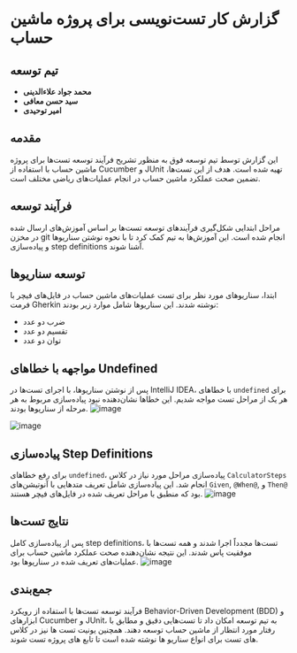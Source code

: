 # گزارش کار تست‌نویسی برای پروژه ماشین حساب

## تیم توسعه
- **محمد جواد علاءالدینی**
- **سید حسن معافی**
- **امیر توحیدی**

## مقدمه
این گزارش توسط تیم توسعه فوق به منظور تشریح فرآیند توسعه تست‌ها برای پروژه ماشین حساب با استفاده از Cucumber و JUnit تهیه شده است. هدف از این تست‌ها، تضمین صحت عملکرد ماشین حساب در انجام عملیات‌های ریاضی مختلف است.

## فرآیند توسعه
مراحل ابتدایی شکل‌گیری فرآیندهای توسعه تست‌ها بر اساس آموزش‌های ارسال شده در مخزن git انجام شده است. این آموزش‌ها به تیم کمک کرد تا با نحوه نوشتن سناریوها و پیاده‌سازی step definitions آشنا شوند.

## توسعه سناریوها
ابتدا، سناریوهای مورد نظر برای تست عملیات‌های ماشین حساب در فایل‌های فیچر با فرمت Gherkin نوشته شدند. این سناریوها شامل موارد زیر بودند:

- ضرب دو عدد
- تقسیم دو عدد
- توان دو عدد

## مواجهه با خطاهای Undefined
پس از نوشتن سناریوها، با اجرای تست‌ها در IntelliJ IDEA، با خطاهای `undefined` برای هر یک از مراحل تست مواجه شدیم. این خطاها نشان‌دهنده نبود پیاده‌سازی مربوط به هر مرحله از سناریوها بودند.
![image](https://github.com/amirt098/SoftWareLabBDDProject/assets/62212725/eb9c0bfa-3441-473b-aa6f-a4ba26d29a9b)

![image](https://github.com/amirt098/SoftWareLabBDDProject/assets/62212725/869765f6-81ad-49dd-971c-123d9cb72843)


## پیاده‌سازی Step Definitions
برای رفع خطاهای `undefined`، پیاده‌سازی مراحل مورد نیاز در کلاس `CalculatorSteps` انجام شد. این پیاده‌سازی شامل تعریف متدهایی با آنوتیشن‌های `Given`, `@When@`, و `Then@` بود که منطبق با مراحل تعریف شده در فایل‌های فیچر هستند.
![image](https://github.com/amirt098/SoftWareLabBDDProject/assets/62212725/aeb7e0e9-8e53-4bbb-a13c-a08e5e4a7e3b)


## نتایج تست‌ها
پس از پیاده‌سازی کامل step definitions، تست‌ها مجدداً اجرا شدند و همه تست‌ها با موفقیت پاس شدند. این نتیجه نشان‌دهنده صحت عملکرد ماشین حساب برای عملیات‌های تعریف شده در سناریوها بود.
![image](https://github.com/amirt098/SoftWareLabBDDProject/assets/62212725/720da959-0c7b-43b4-8ad5-cd2275ad6d6a)

## جمع‌بندی
فرآیند توسعه تست‌ها با استفاده از رویکرد Behavior-Driven Development (BDD) و ابزارهای Cucumber و JUnit، به تیم توسعه امکان داد تا تست‌هایی دقیق و مطابق با رفتار مورد انتظار از ماشین حساب توسعه دهند. همچنین یونیت تست ها نیز در کلاس های تست برای انواع سناریو ها نوشته شده است تا تابع های پروژه تست شوند.



